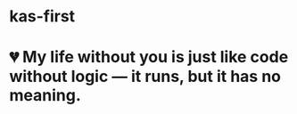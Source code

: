 # kas-first
# 💔 My life without you is just like code without logic — it runs, but it has no meaning.
